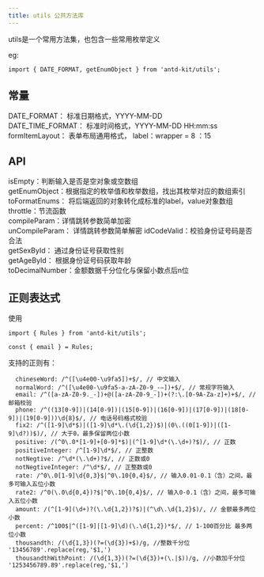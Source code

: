 ```yaml
---
title: utils 公共方法库
---
```


utils是一个常用方法集，也包含一些常用枚举定义   

eg:
``` 
import { DATE_FORMAT, getEnumObject } from 'antd-kit/utils';
```  

## 常量
DATE_FORMAT： 标准日期格式，YYYY-MM-DD  
DATE_TIME_FORMAT： 标准时间格式，YYYY-MM-DD HH:mm:ss  
formItemLayout： 表单布局通用格式， label：wrapper = 8 ：15  

## API
isEmpty：判断输入是否是空对象或空数组  
getEnumObject：根据指定的枚举值和枚举数组，找出其枚举对应的数组索引  
toFormatEnums： 将后端返回的对象转化成标准的label，value对象数组  
throttle：节流函数  
compileParam：详情跳转参数简单加密  
unCompileParam： 详情跳转参数简单解密 
idCodeValid：校验身份证号码是否合法  
getSexById： 通过身份证号获取性别  
getAgeById： 根据身份证号码获取年龄  
toDecimalNumber：金额数据千分位化与保留小数点后n位  

## 正则表达式
使用  
``` 
import { Rules } from 'antd-kit/utils';

const { email } = Rules;
```    

支持的正则有：
```
  chineseWord: /^([\u4e00-\u9fa5])+$/, // 中文输入
  normalWord: /^([\u4e00-\u9fa5-a-zA-Z0-9_-—])+$/, // 常规字符输入
  email: /^([a-zA-Z0-9._-])+@([a-zA-Z0-9_-])+(?:\.[0-9A-Za-z]+)+$/, // 邮箱校验
  phone: /^((13[0-9])|(14[0-9])|(15[0-9])|(16[0-9])|(17[0-9])|(18[0-9])|(19[0-9]))\d{8}$/, // 电话号码格式校验
  fix2: /^([1-9]\d*$)|([1-9]\d*\.(\d{1,2})$)|(0\.((0[1-9])|([1-9]\d?))$)/, // 大于0，最多保留两位小数
  positive: /(^0\.0*[1-9]+[0-9]*$)|(^[1-9]\d*(\.\d+)?$)/, // 正数
  positiveInteger: /^[1-9]\d*$/, // 正整数
  notNegtive: /^\d*(\.\d+)?$/, // 正数或0
  notNegtiveInteger: /^\d*$/, // 正整数或0
  rate: /^0\.0[1-9]\d{0,3}$|^0\.10{0,4}$/, // 输入0.01-0.1（含）之间，最多可输入五位小数
  rate2: /^0(\.0\d{0,4})?$|^0\.10{0,4}$/, // 输入0-0.1（含）之间，最多可输入五位小数
  amount: /(^[1-9](\d+)?(\.\d{1,2})?$)|(^\d\.\d{1,2}$)/, // 金额最多两位小数
  percent: /^100$|^([1-9]|[1-9]\d)(\.\d{1,2})*$/, // 1-100百分比 最多两位小数
  thousandth: /(\d{1,3})(?=(\d{3})+$)/g, //整数千分位 '13456789'.replace(reg,'$1,')
  thousandthWithPoint: /(\d{1,3})(?=(\d{3})+(\.|$))/g, //小数加千分位  '1253456789.89'.replace(reg,'$1,')
```